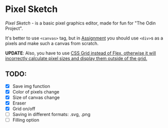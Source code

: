 # **Pixel Sketch** 

*Pixel Sketch* - is a basic pixel graphics editor, made for fun for "The Odin Project".

It's better to use `<canvas>` tag, but in [Assignment](https://link-url-here.org) you should use `<div>`s as a pixels and make such a canvas from scratch. 

**UPDATE**: Also, you have to use <ins>CSS Grid instead of Flex<ins>, otherwise it will incorrectly calculate pixel sizes and display them outside of the grid.

## TODO:
- [x] Save img function
- [x] Color of pixels change
- [x] Size of canvas change
- [x] Eraser 
- [x] Grid on/off
- [ ] Saving in different formats: .svg, .png
- [ ] Filling option